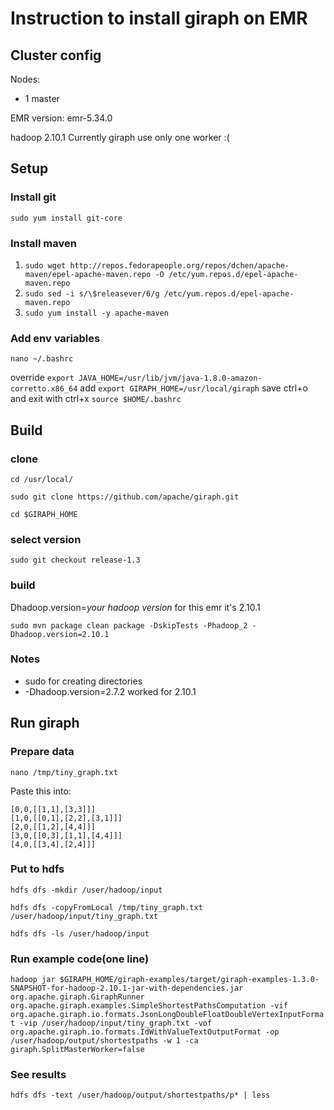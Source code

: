 # Instruction to install giraph on EMR
## Cluster config
Nodes:
* 1 master

EMR version: emr-5.34.0

hadoop 2.10.1
Currently giraph use only one worker :(
## Setup
### Install git
`sudo yum install git-core`

### Install maven
1. `sudo wget http://repos.fedorapeople.org/repos/dchen/apache-maven/epel-apache-maven.repo -O /etc/yum.repos.d/epel-apache-maven.repo`
2. `sudo sed -i s/\$releasever/6/g /etc/yum.repos.d/epel-apache-maven.repo`
3. `sudo yum install -y apache-maven`

### Add env variables
`nano ~/.bashrc`

override
`export JAVA_HOME=/usr/lib/jvm/java-1.8.0-amazon-corretto.x86_64`
add
`export GIRAPH_HOME=/usr/local/giraph`
save ctrl+o and exit with ctrl+x
`source $HOME/.bashrc`
## Build
### clone
`cd /usr/local/`

`sudo git clone https://github.com/apache/giraph.git`

`cd $GIRAPH_HOME`
### select version
`sudo git checkout release-1.3`
### build
Dhadoop.version=*your hadoop version* for this emr it's 2.10.1

`sudo mvn package clean package -DskipTests -Phadoop_2 -Dhadoop.version=2.10.1`
### Notes
* sudo for creating directories
* -Dhadoop.version=2.7.2 worked for 2.10.1

## Run giraph
### Prepare data
`nano /tmp/tiny_graph.txt`

Paste this into:

    [0,0,[[1,1],[3,3]]]
    [1,0,[[0,1],[2,2],[3,1]]]
    [2,0,[[1,2],[4,4]]]
    [3,0,[[0,3],[1,1],[4,4]]]
    [4,0,[[3,4],[2,4]]]
### Put to hdfs
`hdfs dfs -mkdir /user/hadoop/input`

`hdfs dfs -copyFromLocal /tmp/tiny_graph.txt /user/hadoop/input/tiny_graph.txt`

`hdfs dfs -ls /user/hadoop/input`
### Run example code(one line)
`hadoop jar $GIRAPH_HOME/giraph-examples/target/giraph-examples-1.3.0-SNAPSHOT-for-hadoop-2.10.1-jar-with-dependencies.jar org.apache.giraph.GiraphRunner org.apache.giraph.examples.SimpleShortestPathsComputation -vif org.apache.giraph.io.formats.JsonLongDoubleFloatDoubleVertexInputFormat -vip /user/hadoop/input/tiny_graph.txt -vof org.apache.giraph.io.formats.IdWithValueTextOutputFormat -op /user/hadoop/output/shortestpaths -w 1 -ca giraph.SplitMasterWorker=false`
### See results
`hdfs dfs -text /user/hadoop/output/shortestpaths/p* | less`